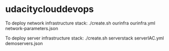 # udacityclouddevops


To deploy network infrastructure stack: ./create.sh ourinfra ourinfra.yml network-parameters.json

To deploy server infrastructure stack: ./create.sh serverstack serverIAC.yml demoservers.json 
